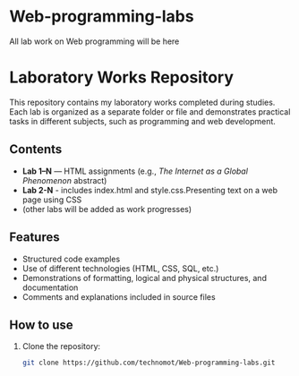 # Web-programming-labs
All lab work on Web programming will be here

# Laboratory Works Repository

This repository contains my laboratory works completed during studies.  
Each lab is organized as a separate folder or file and demonstrates practical tasks in different subjects, such as programming and web development.

## Contents
- **Lab 1–N** — HTML assignments (e.g., *The Internet as a Global Phenomenon* abstract)
- **Lab 2-N** - includes index.html and style.css.Presenting text on a web page using CSS
- (other labs will be added as work progresses)

## Features
- Structured code examples  
- Use of different technologies (HTML, CSS, SQL, etc.)  
- Demonstrations of formatting, logical and physical structures, and documentation  
- Comments and explanations included in source files  

## How to use
1. Clone the repository:  
   ```bash
   git clone https://github.com/technomot/Web-programming-labs.git
